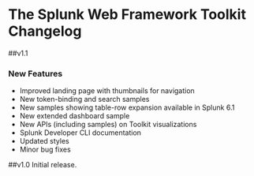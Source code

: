 # The Splunk Web Framework Toolkit Changelog

##v1.1
### New Features
* Improved landing page with thumbnails for navigation
* New token-binding and search samples
* New samples showing table-row expansion available in Splunk 6.1
* New extended dashboard sample
* New APIs (including samples) on Toolkit visualizations 
* Splunk Developer CLI documentation
* Updated styles
* Minor bug fixes



##v1.0
Initial release.